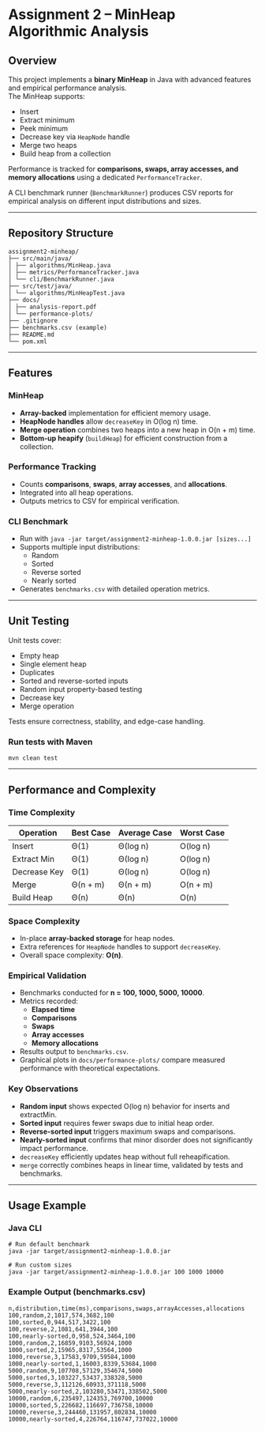 # Assignment 2 – MinHeap Algorithmic Analysis

## Overview
This project implements a **binary MinHeap** in Java with advanced features and empirical performance analysis.  
The MinHeap supports:

- Insert
- Extract minimum
- Peek minimum
- Decrease key via `HeapNode` handle
- Merge two heaps
- Build heap from a collection

Performance is tracked for **comparisons, swaps, array accesses, and memory allocations** using a dedicated `PerformanceTracker`.

A CLI benchmark runner (`BenchmarkRunner`) produces CSV reports for empirical analysis on different input distributions and sizes.

---

## Repository Structure
```
assignment2-minheap/
├── src/main/java/
│ ├── algorithms/MinHeap.java
│ ├── metrics/PerformanceTracker.java
│ └── cli/BenchmarkRunner.java
├── src/test/java/
│ └── algorithms/MinHeapTest.java
├── docs/
│ ├── analysis-report.pdf
│ └── performance-plots/
├── .gitignore
├── benchmarks.csv (example)
├── README.md
└── pom.xml
```

---

## Features

### MinHeap
- **Array-backed** implementation for efficient memory usage.
- **HeapNode handles** allow `decreaseKey` in O(log n) time.
- **Merge operation** combines two heaps into a new heap in O(n + m) time.
- **Bottom-up heapify** (`buildHeap`) for efficient construction from a collection.

### Performance Tracking
- Counts **comparisons**, **swaps**, **array accesses**, and **allocations**.
- Integrated into all heap operations.
- Outputs metrics to CSV for empirical verification.

### CLI Benchmark
- Run with `java -jar target/assignment2-minheap-1.0.0.jar [sizes...]`
- Supports multiple input distributions:
    - Random
    - Sorted
    - Reverse sorted
    - Nearly sorted
- Generates `benchmarks.csv` with detailed operation metrics.

---

## Unit Testing
Unit tests cover:

- Empty heap
- Single element heap
- Duplicates
- Sorted and reverse-sorted inputs
- Random input property-based testing
- Decrease key
- Merge operation

Tests ensure correctness, stability, and edge-case handling.

### Run tests with Maven
```
mvn clean test
```

---

## Performance and Complexity

### Time Complexity
| Operation      | Best Case | Average Case | Worst Case |
|----------------|-----------|--------------|------------|
| Insert         | Θ(1)      | Θ(log n)     | O(log n)   |
| Extract Min    | Θ(1)      | Θ(log n)     | O(log n)   |
| Decrease Key   | Θ(1)      | Θ(log n)     | O(log n)   |
| Merge          | Θ(n + m)  | Θ(n + m)     | O(n + m)   |
| Build Heap     | Θ(n)      | Θ(n)         | O(n)       |

### Space Complexity
- In-place **array-backed storage** for heap nodes.
- Extra references for `HeapNode` handles to support `decreaseKey`.
- Overall space complexity: **O(n)**.

### Empirical Validation
- Benchmarks conducted for **n = 100, 1000, 5000, 10000**.
- Metrics recorded:
    - **Elapsed time**
    - **Comparisons**
    - **Swaps**
    - **Array accesses**
    - **Memory allocations**
- Results output to `benchmarks.csv`.
- Graphical plots in `docs/performance-plots/` compare measured performance with theoretical expectations.

### Key Observations
- **Random input** shows expected O(log n) behavior for inserts and extractMin.
- **Sorted input** requires fewer swaps due to initial heap order.
- **Reverse-sorted input** triggers maximum swaps and comparisons.
- **Nearly-sorted input** confirms that minor disorder does not significantly impact performance.
- `decreaseKey` efficiently updates heap without full reheapification.
- `merge` correctly combines heaps in linear time, validated by tests and benchmarks.

---

## Usage Example
### Java CLI
```
# Run default benchmark
java -jar target/assignment2-minheap-1.0.0.jar

# Run custom sizes
java -jar target/assignment2-minheap-1.0.0.jar 100 1000 10000
```

### Example Output (benchmarks.csv)
```
n,distribution,time(ms),comparisons,swaps,arrayAccesses,allocations
100,random,2,1017,574,3682,100
100,sorted,0,944,517,3422,100
100,reverse,2,1081,641,3944,100
100,nearly-sorted,0,958,524,3464,100
1000,random,2,16859,9103,56924,1000
1000,sorted,2,15965,8317,53564,1000
1000,reverse,3,17583,9709,59584,1000
1000,nearly-sorted,1,16003,8339,53684,1000
5000,random,9,107708,57129,354674,5000
5000,sorted,3,103227,53437,338328,5000
5000,reverse,3,112126,60933,371118,5000
5000,nearly-sorted,2,103280,53471,338502,5000
10000,random,6,235497,124353,769700,10000
10000,sorted,5,226682,116697,736758,10000
10000,reverse,3,244460,131957,802834,10000
10000,nearly-sorted,4,226764,116747,737022,10000
```


